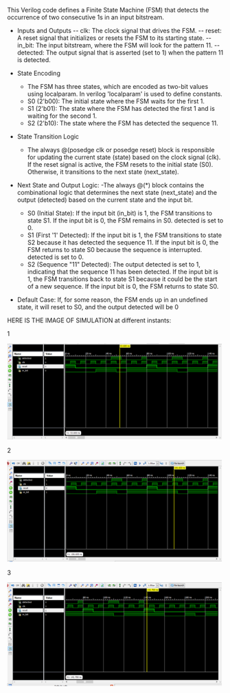 This Verilog code defines a Finite State Machine (FSM) that detects the occurrence of two consecutive 1s in an input bitstream. 
- Inputs and Outputs
-- clk: The clock signal that drives the FSM.
-- reset: A reset signal that initializes or resets the FSM to its starting state.
-- in_bit: The input bitstream, where the FSM will look for the pattern 11.
-- detected: The output signal that is asserted (set to 1) when the pattern 11 is detected.

- State Encoding
  - The FSM has three states, which are encoded as two-bit values using localparam. In verilog 'localparam' is used to define constants.
  - S0 (2'b00): The initial state where the FSM waits for the first 1.
  - S1 (2'b01): The state where the FSM has detected the first 1 and is waiting for the second 1.
  - S2 (2'b10): The state where the FSM has detected the sequence 11.

- State Transition Logic
  - The always @(posedge clk or posedge reset) block is responsible for updating the current state (state) based on the clock signal (clk). If the reset signal is active, the FSM resets to the initial state (S0). Otherwise, it transitions to the next state (next_state).
  
- Next State and Output Logic:
  -The always @(*) block contains the combinational logic that determines the next state (next_state) and the output (detected) based on the current state and the input bit.
  - S0 (Initial State): If the input bit (in_bit) is 1, the FSM transitions to state S1. If the input bit is 0, the FSM remains in S0. detected is set to 0.
  - S1 (First '1' Detected): If the input bit is 1, the FSM transitions to state S2 because it has detected the sequence 11. If the input bit is 0, the FSM returns to state S0 because the sequence is interrupted. detected is set to 0.
  - S2 (Sequence "11" Detected): The output detected is set to 1, indicating that the sequence 11 has been detected. If the input bit is 1, the FSM transitions back to state S1 because it could be the start of a new sequence. If the input bit is 0, the FSM returns to state S0.

- Default Case: If, for some reason, the FSM ends up in an undefined state, it will reset to S0, and the output detected will be 0

HERE IS THE IMAGE OF SIMULATION at different instants:

1

<img src="verilog1.png" width="500">

2

<IMG SRC="verilog11.png" width="500">

3

<img  src="verilog12.png" width="500">
